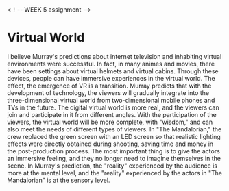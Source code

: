 <!DOCTYPE html>
<html>
<head>
  <！-- WEEK 5 assignment -->
</head>
<body>
  <h1>Virtual World</h1>
  <p>I believe Murray's predictions about internet television and inhabiting virtual environments were successful. In fact, in many animes and movies, there have been settings about virtual helmets and virtual cabins. Through these devices, people can have immersive experiences in the virtual world. The effect, the emergence of VR is a transition. Murray predicts that with the development of technology, the viewers will gradually integrate into the three-dimensional virtual world from two-dimensional mobile phones and TVs in the future. The digital virtual world is more real, and the viewers can join and participate in it from different angles. With the participation of the viewers, the virtual world will be more complete, with "wisdom," and can also meet the needs of different types of viewers. In "The Mandalorian," the crew replaced the green screen with an LED screen so that realistic lighting effects were directly obtained during shooting, saving time and money in the post-production process. The most important thing is to give the actors an immersive feeling, and they no longer need to imagine themselves in the scene. In Murray's prediction, the "reality" experienced by the audience is more at the mental level, and the "reality" experienced by the actors in "The Mandalorian" is at the sensory level.</p>
</body>
